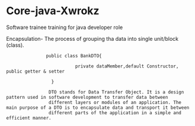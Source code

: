 # Core-java-Xwrokz
Software trainee training for java developer role 


Encapsulation- The process of grouping tha data into single unit/block (class).


                   public class BankDTO{
                          
                              private dataMember,default Constructor, public getter & setter
 
                     }
  
                    DTO stands for Data Transfer Object. It is a design pattern used in software development to transfer data between   
                    different layers or modules of an application. The main purpose of a DTO is to encapsulate data and transport it between 
                    different parts of the application in a simple and efficient manner.

